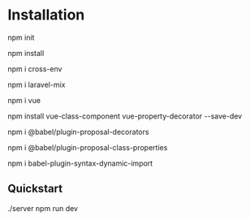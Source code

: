 # Installation 

npm init 

npm install

npm i cross-env

npm i laravel-mix

npm i vue

npm install vue-class-component vue-property-decorator --save-dev

npm i @babel/plugin-proposal-decorators

npm i @babel/plugin-proposal-class-properties

npm i babel-plugin-syntax-dynamic-import

## Quickstart
./server
npm run dev


